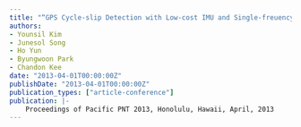 ```yaml
---
title: "“GPS Cycle-slip Detection with Low-cost IMU and Single-freuency Receiver for Land Vehicle"
authors:
- Younsil Kim
- Junesol Song
- Ho Yun
- Byungwoon Park
- Chandon Kee
date: "2013-04-01T00:00:00Z"
publishDate: "2013-04-01T00:00:00Z"
publication_types: ["article-conference"]
publication: |-
    Proceedings of Pacific PNT 2013, Honolulu, Hawaii, April, 2013
---
```

